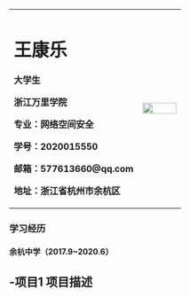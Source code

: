 <table border="0">
  <tr>
    <td width="75%">
      <h1>王康乐</h1>
      <p><b>大学生</b></p>
      <p><b>浙江万里学院</b></p>
      <p><b>专业：网络空间安全</b></p>
      <p><b>学号：2020015550</b></p>
      <p><b>邮箱：577613660@qq.com</b></p>
      <p><b>地址：浙江省杭州市余杭区</b></p>
    </td>
    <td width="25%">
     <img src="/QQ图片20201123212305.jpg" width="100%"> 
    </td>
  </tr>
</table>










### 学习经历
#### 余杭中学（2017.9~2020.6）
-**项目1**
项目描述
-
